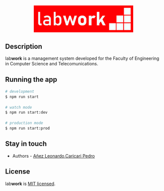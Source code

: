 <p align="center">
  <a href="http://nestjs.com/" target="blank"><img src="https://raw.githubusercontent.com/ficct/lab-backend/main/images/logolb.png?token=AF3742RR72AWPG7RNOINHZ3BPKVYC" width="320" alt="Nest Logo" /></a>
</p>



## Description

lab**work** is a management system developed for the Faculty of Engineering in Computer Science and Telecomunications.


## Running the app

```bash
# development
$ npm run start

# watch mode
$ npm run start:dev

# production mode
$ npm run start:prod
```


## Stay in touch

- Authors - [Añez Leonardo](https://github.com/toborochi),[Caricari Pedro](https://github.com/cartory)

## License

lab**work** is [MIT licensed](LICENSE).
